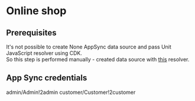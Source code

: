 # Online shop

## Prerequisites
It's not possible to create None AppSync data source and pass Unit JavaScript resolver using CDK.<br>
So this step is performed manually - created data source with [this](subscription-resolver.js) resolver.

## App Sync credentials
admin/Admin!2admin
customer/Customer!2customer
